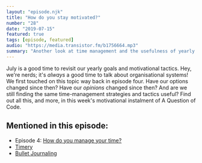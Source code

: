 ```yaml
---
layout: "episode.njk"
title: "How do you stay motivated?"
number: "28"
date: "2019-07-15"
featured: true
tags: [episode, featured]
audio: "https://media.transistor.fm/b1756664.mp3"
summary: "Another look at time management and the usefulness of yearly themes."
---
```


July is a good time to revisit our yearly goals and motivational tactics. Hey, we're nerds; it's *always* a good time to talk about organisational systems! We first touched on this topic way back in episode four. Have our options changed since then? Have our *opinions* changed since then? And are we still finding the same time-management strategies and tactics useful? Find out all this, and more, in this week's motivational instalment of A Question of Code.

## Mentioned in this episode:

* Episode 4: [How do you manage your time?](https://aquestionofcode.com/04-time-management/)
* [Timery](https://apps.apple.com/pl/app/timery-for-toggl/id1425368544)
* [Bullet Journaling](https://tomhazledine.com/bullet-journal-revisited/)
